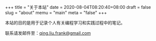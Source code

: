 +++
title = "关于本站"
date = 2020-08-04T08:20:40+08:00
draft = false
slug = "about"
memu = "main"
meta = "false"
+++

本站的目的是用于记录个人有关编程学习和实践过程中的笔记。

联系请发邮件至：<qing.liu.frank@gmail.com>

